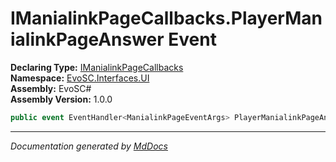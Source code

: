 ﻿<!--  
  <auto-generated>   
    The contents of this file were generated by a tool.  
    Changes to this file may be list if the file is regenerated  
  </auto-generated>   
-->

# IManialinkPageCallbacks.PlayerManialinkPageAnswer Event

**Declaring Type:** [IManialinkPageCallbacks](../index.md)  
**Namespace:** [EvoSC.Interfaces.UI](../../index.md)  
**Assembly:** EvoSC\#  
**Assembly Version:** 1.0.0

```csharp
public event EventHandler<ManialinkPageEventArgs> PlayerManialinkPageAnswer;
```
___

*Documentation generated by [MdDocs](https://github.com/ap0llo/mddocs)*
